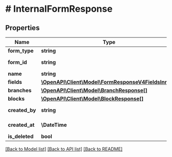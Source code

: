 # # InternalFormResponse

## Properties

Name | Type | Description | Notes
------------ | ------------- | ------------- | -------------
**form_type** | **string** |  | [readonly]
**form_id** | **string** |  | [optional] [readonly]
**name** | **string** |  | [optional]
**fields** | [**\OpenAPI\Client\Model\FormResponseV4FieldsInner[]**](FormResponseV4FieldsInner.md) |  | [optional]
**branches** | [**\OpenAPI\Client\Model\BranchResponse[]**](BranchResponse.md) |  | [optional]
**blocks** | [**\OpenAPI\Client\Model\BlockResponse[]**](BlockResponse.md) |  | [optional]
**created_by** | **string** |  | [optional] [readonly]
**created_at** | **\DateTime** |  | [optional] [readonly]
**is_deleted** | **bool** |  | [optional]

[[Back to Model list]](../../README.md#models) [[Back to API list]](../../README.md#endpoints) [[Back to README]](../../README.md)
